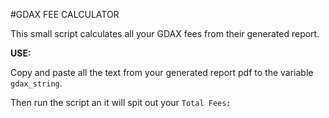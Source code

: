 #GDAX FEE CALCULATOR

This small script calculates all your GDAX fees from their generated report.

**USE:**

Copy and paste all the text from your generated report pdf to the variable `gdax_string`.

Then run the script an it will spit out your `Total Fees:`